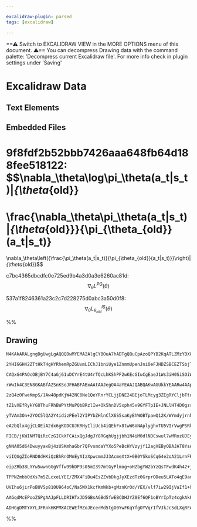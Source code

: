 ```yaml
---

excalidraw-plugin: parsed
tags: [excalidraw]

---
```

==⚠  Switch to EXCALIDRAW VIEW in the MORE OPTIONS menu of this document. ⚠== You can decompress Drawing data with the command palette: 'Decompress current Excalidraw file'. For more info check in plugin settings under 'Saving'


# Excalidraw Data

## Text Elements
## Embedded Files
9f8fdf2b52bbb7426aaa648fb64d188fee518122: $$\nabla_\theta\log\pi_\theta(a_t|s_t)|_{\theta_{old}}
=
\frac{\nabla_\theta\pi_\theta(a_t|s_t)|_{\theta_{old}}}{\pi_{\theta_{old}}(a_t|s_t)}
=
\nabla_\theta\left({\frac{\pi_\theta(a_t|s_t)}{\pi_{\theta_{old}}(a_t|s_t)}}\right)|_{\theta_{old}}$$

c7bc4365dbcdfc0e725ed9b4a3d0a3e6260ac81d: $$\nabla_\theta L^{PG}(\theta)$$

537a1f8246361a23c2c7d228275d0abc3a50d0f8: $$\nabla_\theta L^{IS}_{\theta_{old}}(\theta)$$

%%
## Drawing
```compressed-json
N4KAkARALgngDgUwgLgAQQQDwMYEMA2AlgCYBOuA7hADTgQBuCpAzoQPYB2KqATLZMzYBXUtiRoIACyhQ4zZAHoFAc0JRJQgEYA6bGwC2CgF7N6hbEcK4OCtptbErHALRY8RMpWdx8Q1TdIEfARcZgRmBShcZQUebQBGABZtAAYaOiCEfQQOKGZuAG1wMFAwMogSbghlZQA5TABRAFkxdLLIWEQqwn1opH5yzG5nAFYx1MSeEYBOAGZE6fiADkSl

2YHIGGH42ZTtHkT4gHYRhemRpZGUvmLIChJ1bniUye1ZnmmUpenJniOeFJHDZSBCEZTSbjTABs2ihSyhUPm00WRxSKXmwOsymC3BSwOYUFIbAA1ggAMJsfBsUhVADEaIZaWBmlw2GJyiJQg4xApVJpEkJ1mYcFwgVybXKADNCPh8ABlWA4iSSVkaQISgSEkkIADqD0kT3xWtJCpgSvQgg8GognPBHHC+TQ8WBbBF2DUWydaOBnO59uYjtQHCEsvx

CAQxG4PAOcOBjBY7C4aGj61uDCYrE4tU4rTQcLhKShPF2wKEcGIuCgEaeJ1Ws3iH0SiSOiWBhGYABFMlXI2hJQQwsCOcI4ABJYiBgoAXWZwm5DWC2Vyk5naaIHGJ3GDobXbDZ1b7A4QwOlwXHVWmkqWkuIkp4mhG980mhbPChuA/UNWks0X+Iy2vcMRmWBseGtZh3HEVAinaMBnVuODblXdoKm5LAqlwJk00lchsnPNBt3wI1KyEQMIEQblCA4ZR

rWwIk4C3EN8GKABfAZSnKSoJFHABFABxAAtAAJegOA4aYEAAJQABQAKwAGUkkYEAARw4AApAA1a1OigiB136NMhjQUYi2BT1UGcZsElWRJZhOYF7mIR40HePYRmBSRQXBKAnm0Dy0yxc08TTAkiVJXlqTpBB0R2eJrRZNlhy5HlKSigVyA4YVRRyXyTxleVFT0y1KiNcLdX1KMyu1U1zQgErIx9YQ7QdQ001dVkPSeb002SscJ0KZCpVwhB8KDJi

2zQ4z0FweKmpS/1Aw48pdKjW42NC8Ne1QeYRnrYCLjjDNE24BEjoTLMcyg3ZEgRYCljbTtuwPVB+3wQc000OdiAXLJcsDQjS3LSsXuOU41h2a4EVbNcqM3AiJt3fdtrej6ULgNgqLyQoEJg2CQtgsAUgQoayjx9o3P8jYymceJ/JJpDgXwUIoApfR9DUHtpMx8UEZ3FCCVFKAACEqMcajGP58ocmIUXKIlvmiNCqJSCgABBUgiQoLzcG2wG0xljW

tZ1vXEfRykYGUThuFRhBWPYtMuPQbBRzlIw+Ok5hnDV5xph45x9GYFTpIE+JNLlHT4D0gzrWm5xZihaZzOGaykhWeyApQpyXJ21MUK8sEISdZtMWo4LqoitL+XQWkYvresEtZdlfVSvkqkFLKRTFPLsIK2rispUrlfKvVnINZMK4Qfuqga61bUkRa2pQjr3VgbqCfKPrxxXE8RrG/WULF9CJFwMD5r9Vq0GWjoo7W9oNoFrannmKFgKhE4HrTeNM

yTVAm3On+2YOC5lQA2Y4idizPEel2YIPYbZHlnClX6S5saKyBhWOBTpawQ12K/WYmdyjrnhuNKWkAqTI3ge9Y8aYMZY0nLjBCRNqZExJtTcmZRZh51gkkI4DN2ik30izNmHMZARm5ljSWSsBYqxFmLKiNE0EG25HLcWCiSFSPKILVWRs2DaxCKbUhGBuQ6L0brSRwIMb4EttbQ8VD7bFGWhUba+lRyyR1AAMQoIkAA8pHLoEgeh9FjinHgdMCGbC

eA2bQlx4gjCLOEiA2dx6gKODCUJKRHyIliUcb4iQEkFx8twW6VNAplyghvTU5VIrVwgPSRkWEUKJWbt9ap7dMrZW7taU8hUzR6RVNgNUhlpEj0qk6Se08JCz3mi1AMS9ygry6l6CpNpvqL0UY/F6+D8wAJOmgaEOzLrAKgkkFI0IjjTCmDDFCZYMGg2wfXXY0wVjQOeijBBvVOT9R3p9b6yD/qDSZnDcxSNSRvKoflM8zjsBHE0NgOyr9iCwtvNg

FICB/jKWINMTQiRcCzGICkXFCAixQgJdgJY8RGqhUgjjbh1N4iM0dlNDCswul7wMRozUJEyIUVUbReikj7FlEcU7CA2B6CzF9qOAAKhwWShA+IUDsIQKVzhMAqTgD3FCq0JAx2BNNBsn8UIWWcH8WEtkM6OVGTtFI8F87eSLqgdypdsTlMnq0iQtdYoN2ZE3ZK3J3XoA7h03KXS+5FRnoPSlwztSjxzjcaNJpw2TMjXPZqC9L6gJdG6RZoCeooS3

gNNA05d64DwuyyaxBj4zUSKmhaGbr7QFvsmdaYYXo5PeBcHYVzyjf12agVEByOBAJAT8YsAIvhQhebAl6ttEHzkXP89Z5Qbkg22mDOsOxZjIliYCjcwKULkNBZQtG5RaHLhpe0dhTDGHE1gqTMAV7di2vxvTO9DKD1CIMCIrmPNfJLs5arFR8j93S2UXIhW6jiLaM1rok2IHICGxg6Y8tNCLZW1/rbQVJRHbOPiMSQgAkAD62BJKYGcOpeICBsBk

viIQUgZIoRND8dHKiQzBhRnOMnEyAIzXpwcmmJJ3AcmeXtX+0B0YSkoSCq64e2oA21LrnFRuSUW7yaDV3ENEKel1SmbJ0ksbknxs0caKeSaLQpumem2ZYz2rZrXksocnzt4Auwmy+DqFK3TQgLgEYtaL7WdQA27VvAW2bRevddESxLiGp7cdGxqAvyDuHcc9ELZkT/CM5AdsMCECYNeu8xpvyF3nv/RAFdeX104KbIWLhZCgWlcPTOgrp7f30Ngl

eipZRb38LYYw5wwnGGgVffw99hDP3s05mI397mtGyPlmog+oHZbgYW2bYzQsTFwdK4h42+j3OWOsRho8WHhXOIElAIQABVHg7jLzMe6L0ZQbHID6tCdoI4H2SVRa/MiZsSc0wWXiLE1IIwji7BeJ29+3a7hWviAibQCxrgJ3JacH7MXIAFIdcBfyUXHyJC+AnV+AJJ2lJdbiN1Vc6T1IaeUJpfrW7pUDe0jT4otMTPQP0wZ4ETMGbmZUmqZn6oWb

TPPNZmbbOdXs7m5ZLcxeLYEE/ZMX4FiDu4EsZZvbDkgJyXEzdTz0GrprODeu5LATo4qE9adYKT2QALd8wrSDiuoOggIoh7nGvW+oShU8o1nF7SOLNK8MYE7xFPrMbAPBoXEGjEsP4Ix8W4FhbMHzKR8VXnAtSotCFn1lHpT1xlnmMJQlZaW33M2ogXe5TLYDwI6KugFWUFi4BkLebgHABUINuAcWgF5bIVQiCFIGAwQgCAKDC19apynHrJQz9nxK

UVIhu6jirPoBUVSp810U964oC/Na5WX1kcfKmWkb+gMznKrOd/YEX/vlf7iw29IjVaIf1+9+5AP6vnnVqjO76XyvtfAuj+yaz+V+N+7+K+kkaaYuz6v+t+WQ3idmgOeakAr+f+WQ7inAUA7ipaMoFkBCsB4B6BmBcohARgUEAIL+YBUAH+UqWA6sA+v8+kCAkomqKBVBH+He0Gu2ZiS6BB1BK+DQxiSGW2M0SG8+qBcB+gJiUqTa6ALc8+EERIso

AAGqdMcEPooZSPgAAJpFLLDRIHTxJD5GBsAGBd5fwEBCDHJYZ8Ef6QF1oBYrIpTz4cgkAkFkFRgbzVCkBuFVgMRoD4GuHEBNBsCVqCGJ7BCe5D5BEBqOLCyUjOKkDKAsgAAUoSQIvA6hmRGR7kAAlNaJJAgMoCGKKFUEkakcWHiLwCWNUVUXkRADYRIbkAAaSAgVAImADGthADhKXoUWhD4RBo4jkBES9ISFYbXkQP4agGMV7uUBwKXtwDMS6EIF

ADHGgDMTYXYLJFRnkHKPMXACEWEfMZoJEcerMd5tgO0YwFKqYfgOYVqrIfVJkJcSdLXqRFAAYDIf4pBiCk1uCq5gYHKM8e0fFrOmuCzGrC8dcbcQ3mAE3nCfwN0TKOEF3k3ixEAA
```
%%